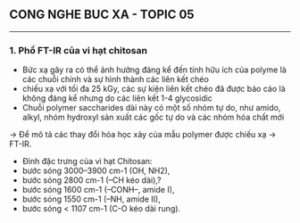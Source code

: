 ## CONG NGHE BUC XA - TOPIC 05
--------------------------------


### 1. Phổ FT-IR của vi hạt chitosan

* Bức xạ gây ra có thể ảnh hưởng đáng kể đến tính hữu ích của polyme là các chuỗi chính và sự hình thành các liên kết chéo
* chiếu xạ với tối đa 25 kGy, các sự kiện liên kết chéo đã được báo cáo là không đáng kể nhưng do các liên kết 1-4 glycosidic
* Chuỗi polymer saccharides dài này có một số nhóm tự do, như amido, alkyl, nhóm hydroxyl sản xuất các gốc tự do và các nhóm hóa chất mới

-> Để mô tả các thay đổi hóa học xảy của mẫu polymer được chiếu xạ -> FT-IR.
* Đỉnh đặc trưng của vi hạt Chitosan:
 *   bước sóng 3000–3900 cm-1 (OH, NH2), 
 *   bước sóng  2800 cm-1 (–CH kéo dài),? 
 *   bước sóng 1600 cm-1 (–CONH–, amide I), 
 *   bước sóng 1550 cm-1 (–NH, amide II), 
 *   bước sóng < 1107 cm-1 (C-O kéo dài rung).
